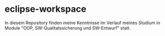 # eclipse-workspace
In diesem Repository finden meine Kenntnisse im Verlauf meines Studium in Module "OOP, SW-Qualitatssicherung und SW-Entwurf" statt.
